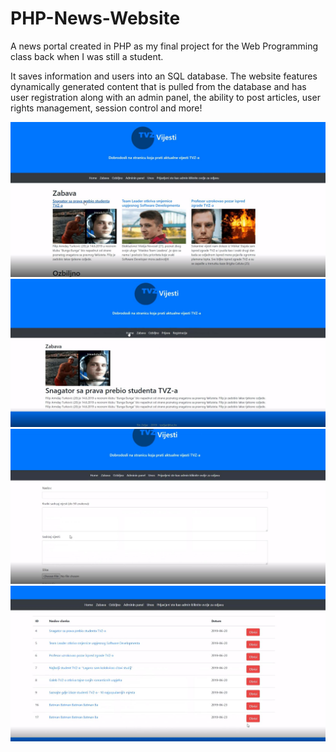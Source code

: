 # PHP-News-Website

A news portal created in PHP as my final project for the Web Programming class back when I was still a student. 

It saves information and users into an SQL database. The website features dynamically generated content that is pulled from the database and has user registration along with an admin panel, the ability to post articles, user rights management, session control and more!

![](site1.JPG)
![](site2.JPG)
![](site3.JPG)
![](site4.JPG)
